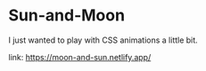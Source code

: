 # Sun-and-Moon

I just wanted to play with CSS animations a little bit.

link: https://moon-and-sun.netlify.app/




